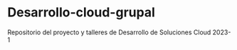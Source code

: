 # Desarrollo-cloud-grupal
 Repositorio del proyecto y talleres de Desarrollo de Soluciones Cloud 2023-1
